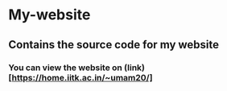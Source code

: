 # My-website

## Contains the source code for my website

### You can view the website on (link)[https://home.iitk.ac.in/~umam20/] 
